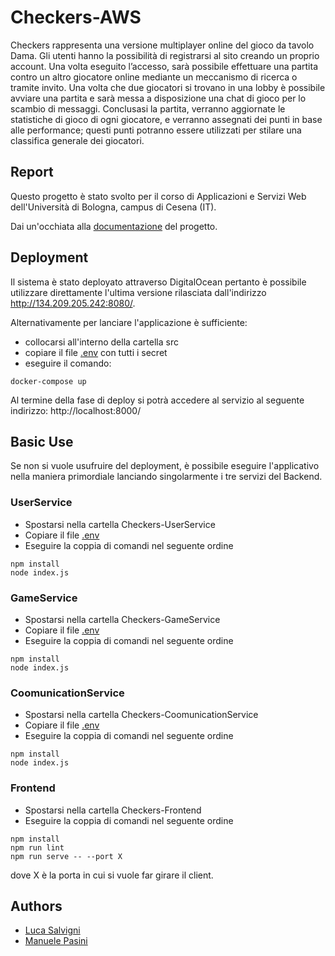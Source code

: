 # Checkers-AWS
Checkers rappresenta una versione multiplayer online del gioco da tavolo Dama.
Gli utenti hanno la possibilità di registrarsi al sito creando un proprio account.
Una volta eseguito l’accesso, sarà possibile effettuare una partita contro un altro giocatore online mediante un meccanismo di ricerca o tramite invito.
Una volta che due giocatori si trovano in una lobby è possibile avviare una partita e sarà messa a disposizione una chat di gioco per lo scambio di messaggi.
Conclusasi la partita, verranno aggiornate le statistiche di gioco di ogni giocatore, e verranno assegnati dei punti in base alle performance; questi punti potranno essere utilizzati per stilare una classifica generale dei giocatori.

## Report
Questo progetto è stato svolto per il corso di Applicazioni e Servizi Web dell'Università di Bologna, campus di Cesena (IT).

Dai un'occhiata alla [documentazione](https://github.com/Mosgheo/Checkers-AWS/blob/main/doc/Checkers_AWS.pdf) del progetto.

## Deployment
Il sistema è stato deployato attraverso DigitalOcean pertanto è possibile utilizzare direttamente l'ultima versione rilasciata dall'indirizzo http://134.209.205.242:8080/.

Alternativamente per lanciare l'applicazione è sufficiente:
*  collocarsi all'interno della cartella src 
*  copiare il file [.env](https://drive.google.com/file/d/1mG_XDa5Ea6PjOHELxn58vxGmSOxpSLv2/) con tutti i secret
*  eseguire il comando: 
<pre><code>docker-compose up</code></pre>
Al termine della fase di deploy si potrà accedere al servizio al seguente indirizzo: http://localhost:8000/

## Basic Use
Se non si vuole usufruire del deployment, è possibile eseguire l'applicativo nella maniera primordiale lanciando singolarmente i tre servizi del Backend.
### UserService
*  Spostarsi nella cartella Checkers-UserService
* Copiare il file [.env](https://drive.google.com/file/d/1lmgtsKn72Lre3753G40e_fq6SHvd5fL_/)
* Eseguire la coppia di comandi nel seguente ordine
<pre><code>npm install
node index.js
</code></pre>
### GameService
* Spostarsi nella cartella Checkers-GameService
* Copiare il file [.env](https://drive.google.com/file/d/1KFrMwNvDbEUS12ECI_9ETeiFN_dhPuWm/)
* Eseguire la coppia di comandi nel seguente ordine
<pre><code>npm install
node index.js
</code></pre>
### CoomunicationService
* Spostarsi nella cartella Checkers-CoomunicationService
* Copiare il file [.env](https://drive.google.com/file/d/1Yu7OgPrGOGBGMV70bkjkDd_bemcDqhEB/)
* Eseguire la coppia di comandi nel seguente ordine
<pre><code>npm install
node index.js
</code></pre>
### Frontend
* Spostarsi nella cartella Checkers-Frontend
* Eseguire la coppia di comandi nel seguente ordine
<pre><code>npm install
npm run lint
npm run serve -- --port X
</code></pre>
dove X è la porta in cui si vuole far girare il client.

## Authors
* [Luca Salvigni](https://github.com/Mosgheo)
* [Manuele Pasini](https://github.com/ManuelePasini)